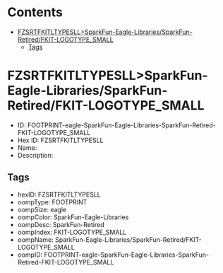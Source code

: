 



Contents
========

* [FZSRTFKITLTYPESLL>SparkFun-Eagle-Libraries/SparkFun-Retired/FKIT-LOGOTYPE_SMALL](#fzsrtfkitltypesllsparkfun-eagle-librariessparkfun-retiredfkit-logotype_small)
	* [Tags](#tags)

# FZSRTFKITLTYPESLL>SparkFun-Eagle-Libraries/SparkFun-Retired/FKIT-LOGOTYPE_SMALL

- ID: FOOTPRINT-eagle-SparkFun-Eagle-Libraries-SparkFun-Retired-FKIT-LOGOTYPE_SMALL
- Hex ID: FZSRTFKITLTYPESLL
- Name: 
- Description: 

## Tags

- hexID: FZSRTFKITLTYPESLL
- oompType: FOOTPRINT
- oompSize: eagle
- oompColor: SparkFun-Eagle-Libraries
- oompDesc: SparkFun-Retired
- oompIndex: FKIT-LOGOTYPE_SMALL
- oompName: SparkFun-Eagle-Libraries/SparkFun-Retired/FKIT-LOGOTYPE_SMALL
- oompID: FOOTPRINT-eagle-SparkFun-Eagle-Libraries-SparkFun-Retired-FKIT-LOGOTYPE_SMALL
